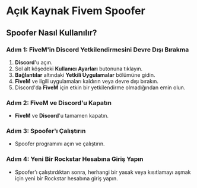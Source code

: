# Açık Kaynak Fivem Spoofer

## Spoofer Nasıl Kullanılır?

### Adım 1: FiveM'in Discord Yetkilendirmesini Devre Dışı Bırakma

1. **Discord**'u açın.
2. Sol alt köşedeki **Kullanıcı Ayarları** butonuna tıklayın.
3. **Bağlantılar** altındaki **Yetkili Uygulamalar** bölümüne gidin.
4. **FiveM** ve ilgili uygulamaları kaldırın veya devre dışı bırakın.
5. Discord'da **FiveM** için etkin bir yetkilendirme olmadığından emin olun.

### Adım 2: FiveM ve Discord'u Kapatın

- **FiveM** ve **Discord**'u tamamen kapatın.

### Adım 3: Spoofer'ı Çalıştırın

- Spoofer programını açın ve çalıştırın.

### Adım 4: Yeni Bir Rockstar Hesabına Giriş Yapın

- Spoofer'ı çalıştırdıktan sonra, herhangi bir yasak veya kısıtlamayı aşmak için yeni bir Rockstar hesabına giriş yapın.
